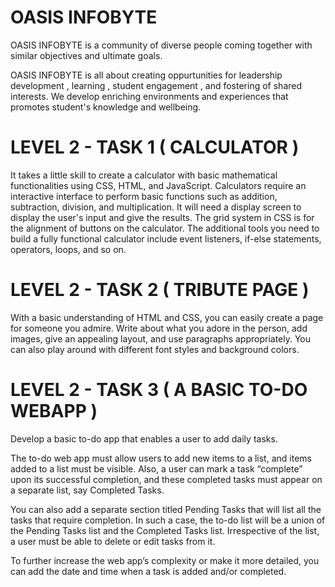 # OASIS INFOBYTE

OASIS INFOBYTE is a community of diverse people coming together with similar objectives and ultimate goals.

OASIS INFOBYTE is all about creating oppurtunities for leadership development , learning , student engagement , and fostering of shared interests. We develop enriching environments and experiences that promotes student's knowledge and wellbeing.

# LEVEL 2 - TASK 1 ( CALCULATOR )

It takes a little skill to create a calculator with basic mathematical functionalities using CSS, HTML, and JavaScript. Calculators require an interactive interface to perform basic functions such as addition, subtraction, division, and multiplication. It will need a display screen to display the user's input and give the results. The grid system in CSS is for the alignment of buttons on the calculator. The additional tools you need to build a fully functional calculator include event listeners, if-else statements, operators, loops, and so on.

# LEVEL 2 - TASK 2 ( TRIBUTE PAGE )

With a basic understanding of HTML and CSS, you can easily create a page for someone you admire. Write about what you adore in the person, add images, give an appealing layout, and use paragraphs appropriately. You can also play around with different font styles and background colors.

# LEVEL 2 - TASK 3 ( A BASIC TO-DO WEBAPP )

Develop a basic to-do app that enables a user to add daily tasks.

The to-do web app must allow users to add new items to a list, and items added to a list must be visible. Also, a user can mark a task “complete” upon its successful completion, and these completed tasks must appear on a separate list, say Completed Tasks.

You can also add a separate section titled Pending Tasks that will list all the tasks that require completion. In such a case, the to-do list will be a union of the Pending Tasks list and the Completed Tasks list. Irrespective of the list, a user must be able to delete or edit tasks from it.

To further increase the web app’s complexity or make it more detailed, you can add the date and time when a task is added and/or completed.

